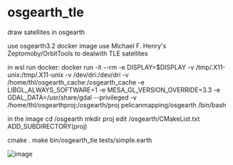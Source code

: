 # osgearth_tle
draw satellites in osgearth

use osgearth3.2 docker image
use Michael F. Henry's Zeptomoby/OrbitTools to dealwith TLE satellites

in wsl run docker:
docker run -it --rm -e DISPLAY=$DISPLAY -v /tmp/.X11-unix:/tmp/.X11-unix -v /dev/dri:/dev/dri -v /home/thl/osgearth_cache:/osgearth_cache -e LIBGL_ALWAYS_SOFTWARE=1 -e MESA_GL_VERSION_OVERRIDE=3.3 -e GDAL_DATA=/usr/share/gdal --privileged -v /home/thl/osgearthproj:/osgearth/proj pelicanmapping/osgearth /bin/bash

in the image
cd /osgearth
mkdir proj
edit /osgearth/CMakeList.txt
ADD_SUBDIRECTORY(proj)

cmake .
make
bin/osgearth_tle tests/simple.earth

![image](https://github.com/user-attachments/assets/1567eab8-9062-45b2-997d-d3249bc549f2)

